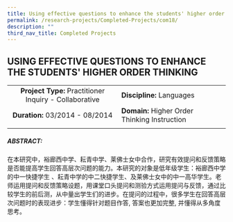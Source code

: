 ```yaml
---
title: Using effective questions to enhance the students' higher order thinking
permalink: /research-projects/Completed-Projects/com18/
description: ""
third_nav_title: Completed Projects
---
```

## USING EFFECTIVE QUESTIONS TO ENHANCE THE STUDENTS' HIGHER ORDER THINKING

|   |   |
|:-:|---|
| **Project Type:** Practitioner Inquiry - Collaborative  | **Discipline:** Languages  |
| **Duration:** 03/2014 - 08/2014  | **Domain:** Higher Order Thinking Instruction  |
|   |   |

##### ABSTRACT:

在本研究中，裕廊西中学、耘青中学、莱佛士女中合作，研究有效提问和反馈策略是否能提高学生回答高层次问题的能力。本研究的对象是低年级学生：裕廊西中学的中一快捷学生 、耘青中学的中二快捷学生、及莱佛士女中的中一高华学生。老师运用提问和反馈策略设题，用课堂口头提问和测验方式运用提问与反馈，通过比较学生的前后测，从中量出学生们的进步。在提问的过程中，很多学生在回答高层次问题时的表现进步：学生懂得针对题目作答, 答案也更加完整, 并懂得从多角度思考。